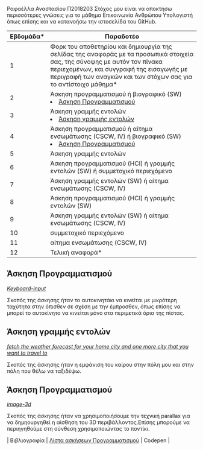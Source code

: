 Ραφαέλλα Αναστασίου
Π2018203
Στόχος μου είναι να αποκτήσω περισσότερες γνώσεις για το μάθημα Επικοινωνία Ανθρώπου Υπολογιστή όπως επίσης και να κατανοήσω την ιστοσελίδα του GitHub.


| Εβδομάδα* | Παραδοτέο |
| --- | --- |
| 1 | Φορκ του αποθετηρίου και δημιουργία της σελίδας της αναφοράς με τα προσωπικά στοιχεία σας, της σύνοψης με αυτόν τον πίνακα περιεχομένων, και συγγραφή της εισαγωγής με περιγραφή των αναγκών και των στόχων σας για το αντίστοιχο μάθημα* |
| 2 | Άσκηση προγραμματισμού ή βιογραφικό  (SW) <li><a href="#Άσκηση Προγραμματισμού"></span> <span class="toctext">Άσκηση Προγραμματισμού</span></a> |
| 3 | Άσκηση γραμμής εντολών <li><a href="#Άσκηση γραμμής εντολών"></span> <span class="toctext">Άσκηση γραμμής εντολών</span></a> |
| 4 | Άσκηση προγραμματισμού ή αίτημα ενσωμάτωσης (CSCW, IV) ή βιογραφικό  (SW)<li><a href="#Άσκηση Προγραμματισμού"></span> <span class="toctext">Άσκηση Προγραμματισμού</span></a> |
| 5 | Άσκηση γραμμής εντολών |
| 6 | Άσκηση προγραμματισμού (HCI) ή γραμμής εντολών (SW) ή συμμετοχικό περιεχόμενο |
| 7 | Άσκηση γραμμής εντολών (SW) ή αίτημα ενσωμάτωσης (CSCW, IV) |
| 8 | Άσκηση προγραμματισμού (HCI) ή γραμμής εντολών (SW) |
| 9 | Άσκηση γραμμής εντολών (SW) ή αίτημα ενσωμάτωσης (CSCW, IV) |
| 10 | συμμετοχικό περιεχόμενο |
| 11 | αίτημα ενσωμάτωσης (CSCW, IV) |
| 12 | Τελική αναφορά* |

<h2><span id="Άσκηση Προγραμματισμού">Άσκηση Προγραμματισμού</span></h2>
<i><a href="https://github.com/p18anas/site/blob/master/_remix/keyboard-input.md" tittle="keyboard-input">Keyboard-input</a></i>

Σκοπός της άσκησης ήταν το αυτοκινητάκι να κινείται με μικρότερη ταχύτητα στην όπισθεν σε σχέση με την έμπροσθεν, όπως επίσης να μπορεί το αυτοκίνητο να κινείται μόνο στα περιμετικά όρια της πίστας. 

<h2><span id="Άσκηση γραμμής εντολών">Άσκηση γραμμής εντολών</span></h2>
<i><a href="https://asciinema.org/a/371364"tittle="fetch the weather forecast for your home city and one more city that you want to travel to">fetch the weather forecast for your home city and one more city that you want to travel to</a></i>

Σκοπός της άσκησης ήταν η εμφάνιση του καίρου στην πόλη μου και στην πόλη που θέλω να ταξιδέψω.

<h2><span id="Άσκηση Προγραμματισμού">Άσκηση Προγραμματισμού</span></h2>
<i><a href="https://github.com/p18anas/site/blob/master/_remix/image-3d.md" tittle="image-3d">image-3d</a></i> 

Σκοπός της άσκησης ήταν να χρησιμοποιήσουμε την τεχνική parallax για να δημηουργηθεί η αίσθηση του 3D περιβάλλοντος.Επίσης μπορούμε να περιηγηθούμε στη σύνθεση χρησιμοποιώντας το ποντίκι.
 


| Βιβλιογραφία |
 <a href="https://pibook.epidro.me/remix/"> Λίστα ασκήσεων Προγραμματισμού</a> |
 <a herf="https://codepen.io/your-work/"> Codepen</a> |
